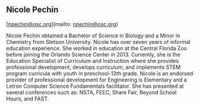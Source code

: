 ## Nicole Pechin

[npechin@osc.org](mailto: npechin@osc.org)

Nicole Pechin obtained a Bachelor of Science in Biology and a Minor in Chemistry from Stetson University. Nicole has over seven years of informal education experience. She worked in education at the Central Florida Zoo before joining the Orlando Science Center in 2013. Currently, she is the Education Specialist of Curriculum and Instruction where she provides professional development, develops curriculum, and implements STEM program curricula with youth in preschool-12th grade. Nicole is an endorsed provider of professional development for Engineering is Elementary and a Letron Computer Science Fundamentals facilitator. She has presented at several conferences such as: NSTA, FEEC, Share Fair, Beyond School Hours, and FAST.
